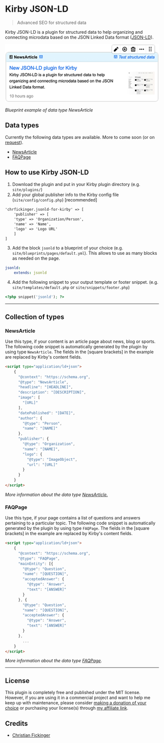# Kirby JSON-LD

> Advanced SEO for structured data

Kirby JSON-LD is a plugin for structured data to help organizing and connecting microdata based on the JSON Linked Data format ([JSON-LD](https://json-ld.org/)).

![Screenshot](screenshot.png "Blueprint example of data type NewsArticle")

*Blueprint example of data type NewsArticle*

## Data types
Currently the following data types are available. More to come soon (or on [request](https://github.com/chrfickinger/kirby-jsonld/issues)).

- [NewsArticle](#NewsArticle)
- [FAQPage](#FAQPage)

## How to use Kirby JSON-LD
1. Download the plugin and put in your Kirby plugin directory (e.g. `site/plugins/`)
2. Add your global publisher info to the Kirby config file (`site/config/config.php`) [recommended]
```
'chrfickinger.jsonld-for-kirby' => [
    'publisher' => [
    'type' => 'Organization/Person',
    'name' => 'Name',
    'logo' => 'Logo URL'
    ]
]
```
3. Add the block `jsonld` to a blueprint of your choice (e.g. `site/blueprints/pages/default.yml`). This allows to use as many blocks as needed on the page.
```yaml
jsonld:
    extends: jsonld
```
4. Add the following snippet to your output template or footer snippet. (e.g. `site/templates/default.php` or `site/snippets/footer.php`)
```php
<?php snippet('jsonld'); ?>
```

****
## Collection of types

### NewsArticle
Use this type, if your content is an article page about news, blog or sports. The following code snippet is automatically generated by the plugin by using type `NewsArticle`. The fields in the [square brackets] in the example are replaced by Kirby's content fields.
```html
<script type="application/ld+json">
    {
      "@context": "https://schema.org",
      "@type": "NewsArticle",
      "headline": "[HEADLINE]",
      "description": "[DESCRIPTION]",
      "image": [
        "[URL]"
      ],
      "datePublished": "[DATE]",
      "author": {
        "@type": "Person",
        "name": "[NAME]"
      },
      "publisher": {
        "@type": "Organization",
        "name": "[NAME]",
        "logo": {
          "@type": "ImageObject",
          "url": "[URL]"
        }
      }
    }
</script>
```
*More information about the data type [NewsArticle.](https://developers.google.com/search/docs/data-types/article)*

### FAQPage
Use this type, if your page contains a list of questions and answers pertaining to a particular topic. The following code snippet is automatically generated by the plugin by using type `FAQPage`. The fields in the [square brackets] in the example are replaced by Kirby's content fields.
```html
<script type="application/ld+json">
    {
      "@context": "https://schema.org",
      "@type": "FAQPage",
      "mainEntity": [{
        "@type": "Question",
        "name": "[QUESTION]",
        "acceptedAnswer": {
          "@type": "Answer",
          "text": "[ANSWER]"
        }
      }, {
        "@type": "Question",
        "name": "[QUESTION]",
        "acceptedAnswer": {
          "@type": "Answer",
          "text": "[ANSWER]"
        }
      },
        ...
    }
</script>
```
*More information about the data type [FAQPage](https://developers.google.com/search/docs/data-types/faqpage).*

****

## License
This plugin is completely free and published under the MIT license. However, if you are using it in a commercial project and want to help me keep up with maintenance, please consider [making a donation of your choice](https://paypal.me/chrfickinger) or purchasing your license(s) through [my affiliate link]().

## Credits

- [Christian Fickinger](https://github.com/chrfickinger)
